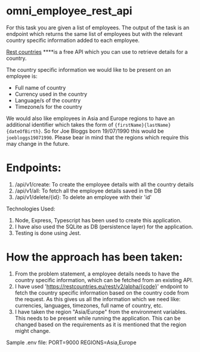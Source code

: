 # omni_employee_rest_api

For this task you are given a list of employees. 
The output of the task is an endpoint which returns the same list of employees but with the relevant country specific information added to each employee.

[Rest countries](https://restcountries.eu/) ****is a free API which you can use to retrieve details for a country.

The country specific information we would like to be present on an employee is:

- Full name of country
- Currency used in the country
- Language/s of the country
- Timezone/s for the country

We would also like employees in Asia and Europe regions to have an additional identifier which takes the form of `{firstName}{lastName}{dateOfBirth}`. 
So for Joe Bloggs born 19/07/1990 this would be `joebloggs19071990`. Please bear in mind that the regions which require this may change in the future. 

# Endpoints:

1) /api/v1/create: To create the employee details with all the country details
2) /api/v1/all: To fetch all the employee details saved in the DB
3) /api/v1/delete/{id}: To delete an employee with their 'id'

Technologies Used:
1) Node, Express, Typescript has been used to create this application.
2) I have also used the SQLite as DB (persistence layer) for the application.
3) Testing is done using Jest.

# How the approach has been taken:
1) From the problem statement, a employee details needs to have the country specific information, which can be fetched from an existing API.
2) I have used 'https://restcountries.eu/rest/v2/alpha/{code}' endpoint to fetch the country specific information based on the country code from the request.
As this gives us all the information which we need like: currencies, languages, timezones, full name of country, etc.
3) I have taken the region "Asia/Europe" from the environment variables. This needs to be present while running the application. This can be changed based on the requirements
as it is mentioned that the region might change.

Sample .env file:
PORT=9000
REGIONS=Asia,Europe

